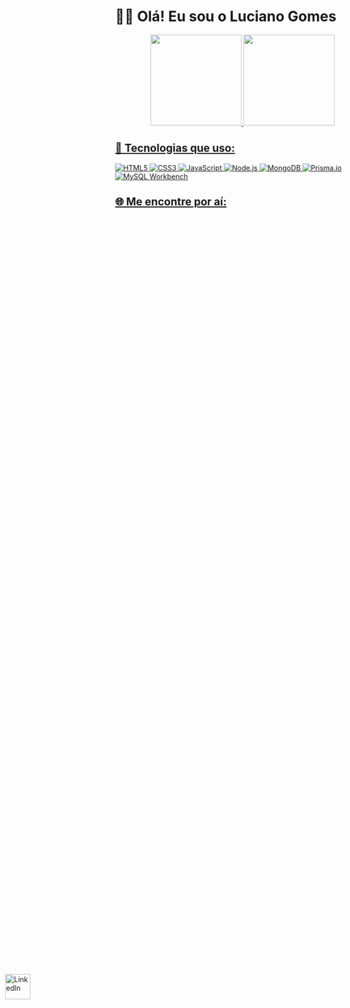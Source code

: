 # 🖐🏾 Olá! Eu sou o Luciano Gomes

<div align="center">
  <a href="https://github.com/Lucianogomeskt">
  <img height="180em" src="https://github-readme-stats.vercel.app/api?username=Lucianogomeskt&show_icons=true&theme=dracula&include_all_commits=true&count_private=true"/>
  <img height="180em" src="https://github-readme-stats.vercel.app/api/top-langs/?username=Lucianogomeskt&layout=compact&langs_count=7&theme=dracula"/>
</div>


## 🔧 Tecnologias que uso:
![HTML5](https://img.shields.io/badge/-HTML5-E34F26?logo=html5&logoColor=fff)
![CSS3](https://img.shields.io/badge/-CSS3-1572B6?logo=css3&logoColor=fff)
![JavaScript](https://img.shields.io/badge/-JavaScript-F7DF1E?logo=javascript&logoColor=000)
![Node.js](https://img.shields.io/badge/-Node.js-339933?logo=node.js&logoColor=fff)
![MongoDB](https://img.shields.io/badge/-MongoDB-47A248?logo=mongodb&logoColor=fff)
![Prisma.io](https://img.shields.io/badge/-Prisma-2D3748?logo=prisma&logoColor=fff)
![MySQL Workbench](https://img.shields.io/badge/-MySQL%20Workbench-4479A1?logo=mysql&logoColor=fff)

## 🌐 Me encontre por aí:
<div style="position: absolute; left: 10px; top: 50%;">
  <a href="https://www.linkedin.com/in/luciano-gomes-aa3b7b219/" target="_blank">
    <img src="https://cdn-icons-png.flaticon.com/512/174/174857.png" alt="LinkedIn" height="50">
  </a>
</div>


